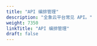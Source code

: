 ```yaml
---
title: "API 编排管理"
description: "全象云平台常见 API。"
weight: 7350
linkTitle: "API 编排管理"
draft: false
---
```


